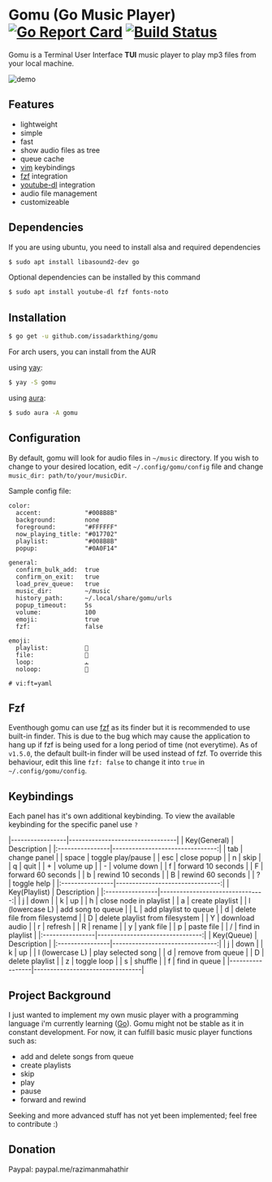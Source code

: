 
# Gomu (Go Music Player) [![Go Report Card](https://goreportcard.com/badge/github.com/issadarkthing/gomu)](https://goreportcard.com/report/github.com/issadarkthing/gomu) [![Build Status](https://travis-ci.com/issadarkthing/gomu.svg?branch=master)](https://travis-ci.com/issadarkthing/gomu)
Gomu is a Terminal User Interface **TUI** music player to play mp3 files from your local machine. 

![demo](/gomu.gif)

## Features
- lightweight
- simple
- fast
- show audio files as tree
- queue cache
- [vim](https://github.com/vim/vim) keybindings
- [fzf](https://github.com/junegunn/fzf) integration
- [youtube-dl](https://github.com/ytdl-org/youtube-dl) integration
- audio file management
- customizeable

## Dependencies
If you are using ubuntu, you need to install alsa and required dependencies
```sh
$ sudo apt install libasound2-dev go
```
Optional dependencies can be installed by this command
```sh
$ sudo apt install youtube-dl fzf fonts-noto
```

## Installation

```sh
$ go get -u github.com/issadarkthing/gomu
```

For arch users, you can install from the AUR

using [yay](https://github.com/Jguer/yay):
```sh
$ yay -S gomu
```
using [aura](https://github.com/fosskers/aura):
```sh
$ sudo aura -A gomu
```


## Configuration
By default, gomu will look for audio files in `~/music` directory. If you wish to change to your desired location, edit `~/.config/gomu/config` file
and change `music_dir: path/to/your/musicDir`. 

Sample config file:

```
color:
  accent:            "#008B8B"
  background:        none
  foreground:        "#FFFFFF"
  now_playing_title: "#017702"
  playlist:          "#008B8B"
  popup:             "#0A0F14"

general:
  confirm_bulk_add:  true
  confirm_on_exit:   true
  load_prev_queue:   true
  music_dir:         ~/music
  history_path:      ~/.local/share/gomu/urls
  popup_timeout:     5s
  volume:            100
  emoji:             true
  fzf:               false

emoji:
  playlist:          
  file:              
  loop:              ﯩ
  noloop:            
 
# vi:ft=yaml
```

## Fzf
Eventhough gomu can use [fzf](https://github.com/junegunn/fzf) as its finder but it is recommended to use built-in
finder. This is due to the bug which may cause the application to hang up
if fzf is being used for a long period of time (not everytime). As of `v1.5.0`,
the default built-in finder will be used instead of fzf. To override this behaviour,
edit this line `fzf: false` to change it into `true` in `~/.config/gomu/config`.


## Keybindings
Each panel has it's own additional keybinding. To view the available keybinding for the specific panel use `?`

|-----------------|---------------------------------|
| Key(General)    |                     Description |
|:----------------|--------------------------------:|
| tab             |                    change panel |
| space           |               toggle play/pause |
| esc             |                     close popup |
| n               |                            skip |
| q               |                            quit |
| +               |                       volume up |
| -               |                     volume down |
| f               |              forward 10 seconds |
| F               |              forward 60 seconds |
| b               |               rewind 10 seconds |
| B               |               rewind 60 seconds |
| ?               |                     toggle help |
|:----------------|--------------------------------:|
| Key(Playlist)   |                     Description |
|:----------------|--------------------------------:|
| j               |                            down |
| k               |                              up |
| h               |          close node in playlist |
| a               |                 create playlist |
| l (lowercase L) |               add song to queue |
| L               |           add playlist to queue |
| d               |    delete file from filesystemd |
| D               | delete playlist from filesystem |
| Y               |                  download audio |
| r               |                         refresh |
| R               |                          rename |
| y               |                       yank file |
| p               |                      paste file |
| /               |                find in playlist |
|:----------------|--------------------------------:|
| Key(Queue)      |                     Description |
|:----------------|--------------------------------:|
| j               |                            down |
| k               |                              up |
| l (lowercase L) |              play selected song |
| d               |               remove from queue |
| D               |                 delete playlist |
| z               |                     toggle loop |
| s               |                         shuffle |
| f               |                   find in queue |
|-----------------|---------------------------------|


## Project Background
I just wanted to implement my own music player with a programming language i'm currently learning ([Go](https://golang.org/)). Gomu might not be stable as it in constant development. For now, it can fulfill basic music player functions such as:
- add and delete songs from queue
- create playlists
- skip
- play
- pause 
- forward and rewind

Seeking and more advanced stuff has not yet been implemented; feel free to contribute :)

## Donation
Paypal: paypal.me/razimanmahathir
